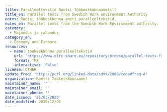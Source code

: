```yaml
---
title: Paralleeltekstid Rootsi Töökeskkonnaametilt
title_en: Parallel texts from Swedish Work environment Authority
notes: Rootsi töökeskkonna ameti paralleeltekstid.
notes_en: Parallel texts from the Swedish Work Environment authority.
category:
  - Majandus ja rahandus
category_en:
  - Economy and Finance
resources:
  - name: tookeskkonna paralleeltekstid
    url: 'https://www.elrc-share.eu/repository/browse/parallel-texts-from-swedish-work-environment-authority/242e9daae19611e6bfe700155d020502b3d5f51020004a8b8ec48a1910a3aee8/'
    format: TMX
    interactive: 'False'
license: OTHER
update_freq: 'http://purl.org/linked-data/sdmx/2009/code#freq-A'
organization: Rootsi Töökeskkonnaamet
maintainer_name: ''
maintainer_email: ''
maintainer_phone: ''
date_issued: '21/03/2020'
date_modified: 2020/12/06
---
```

